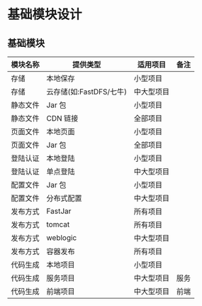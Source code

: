 # 基础模块设计

## 基础模块

| 模块名称 | 提供类型                | 适用项目   | 备注 |
| -------- | ----------------------- | ---------- | ---- |
| 存储     | 本地保存                | 小型项目   |      |
| 存储     | 云存储(如:FastDFS/七牛) | 中大型项目 |      |
| 静态文件 | Jar 包                  | 小型项目   |      |
| 静态文件 | CDN 链接                | 全部项目   |      |
| 页面文件 | 本地页面                | 小型项目   |      |
| 页面文件 | Jar 包                  | 全部项目   |      |
| 登陆认证 | 本地登陆                | 小型项目   |      |
| 登陆认证 | 单点登陆                | 中大型项目 |      |
| 配置文件 | Jar 包                  | 小型项目   |      |
| 配置文件 | 分布式配置              | 中大型项目 |      |
| 发布方式 | FastJar                 | 所有项目   |      |
| 发布方式 | tomcat                  | 所有项目   |      |
| 发布方式 | weblogic                | 中大型项目 |      |
| 发布方式 | 容器发布                | 所有项目   |      |
| 代码生成 | 本地项目                | 小型项目   |      |
| 代码生成 | 服务项目                | 中大型项目 | 服务 |
| 代码生成 | 前端项目                | 中大型项目 | 前端 |
